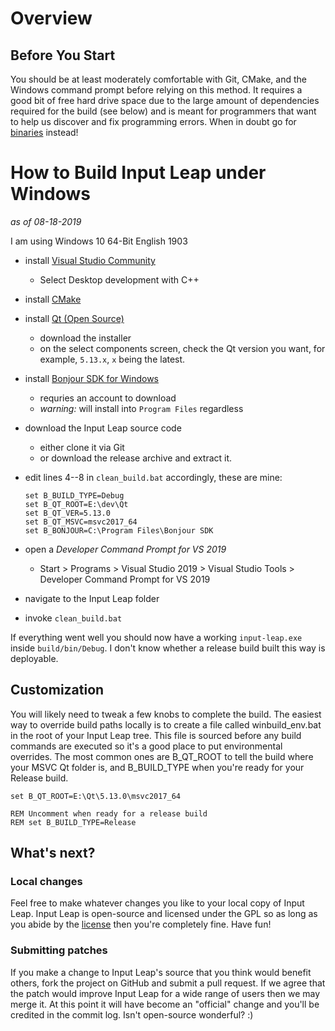 # Overview

## Before You Start

You should be at least moderately comfortable with Git, CMake, and the Windows command prompt before relying on this method. It requires a good bit of free hard drive space due to the large amount of dependencies required for the build (see below) and is meant for programmers that want to help us discover and fix programming errors.  When in doubt go for [binaries](Home) instead!

# How to Build Input Leap under Windows

*as of 08-18-2019*

I am using Windows 10 64-Bit English 1903

- install [Visual Studio Community](https://visualstudio.microsoft.com/vs/community/)
  - Select Desktop development with C++
- install [CMake](https://cmake.org/download/)
- install [Qt (Open Source)](https://www.qt.io/download)
    - download the installer
    - on the select components screen, check the Qt version you want, for example, `5.13.x`, `x` being the latest.
- install [Bonjour SDK for Windows](https://developer.apple.com/bonjour/)
    - requries an account to download
    - *warning:* will install into `Program Files` regardless
- download the Input Leap source code
    - either clone it via Git
    - or download the release archive and extract it.
- edit lines 4--8 in `clean_build.bat` accordingly, these are mine:

      set B_BUILD_TYPE=Debug
      set B_QT_ROOT=E:\dev\Qt
      set B_QT_VER=5.13.0
      set B_QT_MSVC=msvc2017_64
      set B_BONJOUR=C:\Program Files\Bonjour SDK

- open a *Developer Command Prompt for VS 2019*
    - Start > Programs > Visual Studio 2019 > Visual Studio Tools > Developer Command Prompt for VS 2019
- navigate to the Input Leap folder
- invoke `clean_build.bat`

If everything went well you should now have a working `input-leap.exe` inside `build/bin/Debug`.
I don't know whether a release build built this way is deployable.

## Customization

You will likely need to tweak a few knobs to complete the build. The easiest way to override build paths locally is to create a file called winbuild_env.bat in the root of your Input Leap tree. This file is sourced before any build commands are executed so it's a good place to put environmental overrides. The most common ones are B_QT_ROOT to tell the build where your MSVC Qt folder is, and B_BUILD_TYPE when you're ready for your Release build.

    set B_QT_ROOT=E:\Qt\5.13.0\msvc2017_64

    REM Uncomment when ready for a release build
    REM set B_BUILD_TYPE=Release

## What's next?

### Local changes

Feel free to make whatever changes you like to your local copy of Input Leap. Input Leap is open-source and licensed under the GPL so as long as you abide by the [license](https://raw.githubusercontent.com/input-leap/input-leap/master/LICENSE) then you're completely fine. Have fun!

### Submitting patches

If you make a change to Input Leap's source that you think would benefit others, fork the project on GitHub and submit a pull request. If we agree that the patch would improve Input Leap for a wide range of users then we may merge it. At this point it will have become an "official" change and you'll be credited in the commit log. Isn't open-source wonderful? :)
